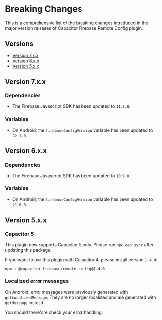# Breaking Changes

This is a comprehensive list of the breaking changes introduced in the major version releases of Capacitor Firebase Remote Config plugin.

## Versions

- [Version 7.x.x](#version-7xx)
- [Version 6.x.x](#version-6xx)
- [Version 5.x.x](#version-5xx)

## Version 7.x.x

### Dependencies

- The Firebase Javascript SDK has been updated to `11.2.0`.

### Variables

- On Android, the `firebaseConfigVersion` variable has been updated to `22.1.0`.

## Version 6.x.x

### Dependencies

- The Firebase Javascript SDK has been updated to `10.9.0`.

### Variables

- On Android, the `firebaseConfigVersion` variable has been updated to `21.6.3`.

## Version 5.x.x

### Capacitor 5

This plugin now supports Capacitor 5 only. Please run `npx cap sync` after updating this package.

If you want to use this plugin with Capacitor 4, please install version `1.4.0`:

```
npm i @capacitor-firebase/remote-config@1.4.0
```

### Localized error messages

On Android, error messages were previously generated with `getLocalizedMessage`. They are no longer localized and are generated with `getMessage` instead.

You should therefore check your error handling.
